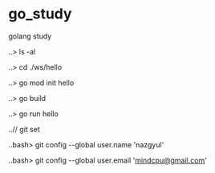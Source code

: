 # go_study
golang study

..> ls -al

..> cd ./ws/hello

..> go mod init hello

..> go build

..> go run hello


..//  git set

..bash> git config --global user.name 'nazgyul'

..bash> git config --global user.email 'mindcpu@gmail.com'
